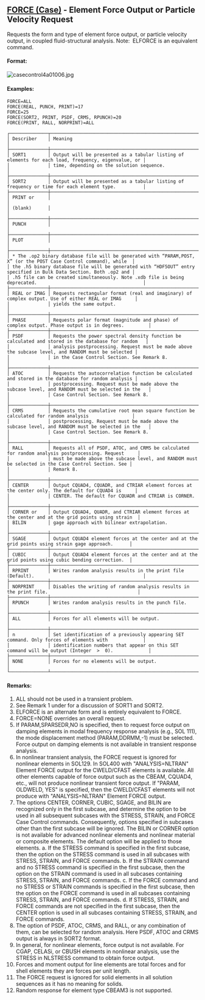 ## [FORCE (Case)](https://help.hexagonmi.com/bundle/MSC_Nastran_2022.4/page/Nastran_Combined_Book/qrg/casecontrol4a/TOC.FORCE.Case.xhtml) - Element Force Output or Particle Velocity Request

Requests the form and type of element force output, or particle velocity output, in coupled fluid-structural analysis. Note:  ELFORCE is an equivalent command.

#### Format:

![casecontrol4a01006.jpg](https://help-be.hexagonmi.com/bundle/MSC_Nastran_2022.4/page/Nastran_Combined_Book/qrg/casecontrol4a/../../../assets/casecontrol4a01006.jpg?_LANG=enus)  

#### Examples:

```nastran
FORCE=ALL
FORCE(REAL, PUNCH, PRINT)=17
FORCE=25
FORCE(SORT2, PRINT, PSDF, CRMS, RPUNCH)=20
FORCE(PRINT, RALL, NORPRINT)=ALL
```

```text
┌──────────────┬────────────────────────────────────────────────────────────────────────────────────────────────────┐
│ Describer    │ Meaning                                                                                            │
├──────────────┼────────────────────────────────────────────────────────────────────────────────────────────────────┤
│ SORT1        │ Output will be presented as a tabular listing of elements for each load, frequency, eigenvalue, or │
│              │ time, depending on the solution sequence.                                                          │
├──────────────┼────────────────────────────────────────────────────────────────────────────────────────────────────┤
│ SORT2        │ Output will be presented as a tabular listing of frequency or time for each element type.          │
├──────────────┼────────────────────────────────────────────────────────────────────────────────────────────────────┤
│ PRINT or     │                                                                                                    │
│ (blank)      │                                                                                                    │
├──────────────┼────────────────────────────────────────────────────────────────────────────────────────────────────┤
│ PUNCH        │                                                                                                    │
├──────────────┼────────────────────────────────────────────────────────────────────────────────────────────────────┤
│ PLOT         │                                                                                                    │
├──────────────┼────────────────────────────────────────────────────────────────────────────────────────────────────┤
│ * The .op2 binary database file will be generated with “PARAM,POST, X” (or the POST Case Control command), while  │
│ the .h5 binary database file will be generated with “HDF5OUT” entry specified in Bulk Data Section. Both .op2 and │
│ .h5 file can be created simultaneously. Note .xdb file is being deprecated.                                       │
├──────────────┼────────────────────────────────────────────────────────────────────────────────────────────────────┤
│ REAL or IMAG │ Requests rectangular format (real and imaginary) of complex output. Use of either REAL or IMAG     │
│              │ yields the same output.                                                                            │
├──────────────┼────────────────────────────────────────────────────────────────────────────────────────────────────┤
│ PHASE        │ Requests polar format (magnitude and phase) of complex output. Phase output is in degrees.         │
├──────────────┼────────────────────────────────────────────────────────────────────────────────────────────────────┤
│ PSDF         │ Requests the power spectral density function be calculated and stored in the database for random   │
│              │ analysis postprocessing. Request must be made above the subcase level, and RANDOM must be selected │
│              │ in the Case Control Section. See Remark 8.                                                         │
├──────────────┼────────────────────────────────────────────────────────────────────────────────────────────────────┤
│ ATOC         │ Requests the autocorrelation function be calculated and stored in the database for random analysis │
│              │ postprocessing. Request must be made above the subcase level, and RANDOM must be selected in the   │
│              │ Case Control Section. See Remark 8.                                                                │
├──────────────┼────────────────────────────────────────────────────────────────────────────────────────────────────┤
│ CRMS         │ Requests the cumulative root mean square function be calculated for random analysis                │
│              │ postprocessing. Request must be made above the subcase level, and RANDOM must be selected in the   │
│              │ Case Control Section. See Remark 8.                                                                │
├──────────────┼────────────────────────────────────────────────────────────────────────────────────────────────────┤
│ RALL         │ Requests all of PSDF, ATOC, and CRMS be calculated for random analysis postprocessing. Request     │
│              │ must be made above the subcase level, and RANDOM must be selected in the Case Control Section. See │
│              │ Remark 8.                                                                                          │
├──────────────┼────────────────────────────────────────────────────────────────────────────────────────────────────┤
│ CENTER       │ Output CQUAD4, CQUADR, and CTRIAR element forces at the center only. The default for CQUAD4 is     │
│              │ CENTER. The default for CQUADR and CTRIAR is CORNER.                                               │
├──────────────┼────────────────────────────────────────────────────────────────────────────────────────────────────┤
│ CORNER or    │ Output CQUAD4, QUADR, and CTRIAR element forces at the center and at the grid points using strain  │
│ BILIN        │ gage approach with bilinear extrapolation.                                                         │
├──────────────┼────────────────────────────────────────────────────────────────────────────────────────────────────┤
│ SGAGE        │ Output CQUAD4 element forces at the center and at the grid points using strain gage approach.      │
├──────────────┼────────────────────────────────────────────────────────────────────────────────────────────────────┤
│ CUBIC        │ Output CQUAD4 element forces at the center and at the grid points using cubic bending correction.  │
├──────────────┼────────────────────────────────────────────────────────────────────────────────────────────────────┤
│ RPRINT       │ Writes random analysis results in the print file (Default).                                        │
├──────────────┼────────────────────────────────────────────────────────────────────────────────────────────────────┤
│ NORPRINT     │ Disables the writing of random analysis results in the print file.                                 │
├──────────────┼────────────────────────────────────────────────────────────────────────────────────────────────────┤
│ RPUNCH       │ Writes random analysis results in the punch file.                                                  │
├──────────────┼────────────────────────────────────────────────────────────────────────────────────────────────────┤
│ ALL          │ Forces for all elements will be output.                                                            │
├──────────────┼────────────────────────────────────────────────────────────────────────────────────────────────────┤
│ n            │ Set identification of a previously appearing SET command. Only forces of elements with             │
│              │ identification numbers that appear on this SET command will be output (Integer  >  0).             │
├──────────────┼────────────────────────────────────────────────────────────────────────────────────────────────────┤
│ NONE         │ Forces for no elements will be output.                                                             │
└──────────────┴────────────────────────────────────────────────────────────────────────────────────────────────────┘
```

#### Remarks:

1. ALL should not be used in a transient problem.
2. See Remark 1 under   for a discussion of SORT1 and SORT2.
3. ELFORCE is an alternate form and is entirely equivalent to FORCE.
4. FORCE=NONE overrides an overall request.
5. If PARAM,SPARSEDR,NO is specified, then to request force output on damping elements in modal frequency response analysis (e.g., SOL 111), the mode displacement method (PARAM,DDRMM,-1) must be selected.
     Force output on damping elements is not available in transient response analysis.
6. In nonlinear transient analysis, the FORCE request is ignored for nonlinear elements in SOL129. In SOL400 with "ANALYSIS=NLTRAN" Element FORCE output for the CWELD/CFAST elements is available. All other elements capable of force output such as the CBEAM, CQUAD4, etc., will not produce nonlinear transient force output.
     If "PARAM, OLDWELD, YES" is specified, then the CWELD/CFAST elements will not produce with "ANALYSIS=NLTRAN" Element FORCE output.
7. The options CENTER, CORNER, CUBIC, SGAGE, and BILIN are recognized only in the first subcase, and determine the option to be used in all subsequent subcases with the STRESS, STRAIN, and FORCE Case Control commands. Consequently, options specified in subcases other than the first subcase will be ignored. The BILIN or CORNER option is not available for advanced nonlinear elements and nonlinear material or composite elements. The default option will be applied to those elements.
a. If the STRESS command is specified in the first subcase, then the option on the STRESS command is used in all subcases with STRESS, STRAIN, and FORCE commands.
b. If the STRAIN command and no STRESS command is specified in the first subcase, then the option on the STRAIN command is used in all subcases containing STRESS, STRAIN, and FORCE commands.
c. If the FORCE command and no STRESS or STRAIN commands is specified in the first subcase, then the option on the FORCE command is used in all subcases containing STRESS, STRAIN, and FORCE commands.
d. If STRESS, STRAIN, and FORCE commands are not specified in the first subcase, then the CENTER option is used in all subcases containing STRESS, STRAIN, and FORCE commands.
8. The option of PSDF, ATOC, CRMS, and RALL, or any combination of them, can be selected for random analysis. Here PSDF, ATOC and CRMS output is always in SORT2 format.
9. In general, for nonlinear elements, force output is not available. For CGAP, CELASi, or CBUSH elements in nonlinear analysis, use the STRESS in NLSTRESS command to obtain force output.
10. Forces and moment output for line elements are total forces and for shell elements they are forces per unit length.
11. The FORCE request is ignored for solid elements in all solution sequences as it has no meaning for solids.
12. Random response for element type CBEAM3 is not supported.
